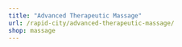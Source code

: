 ```yaml
---
title: "Advanced Therapeutic Massage"
url: /rapid-city/advanced-therapeutic-massage/
shop: massage
---
```

